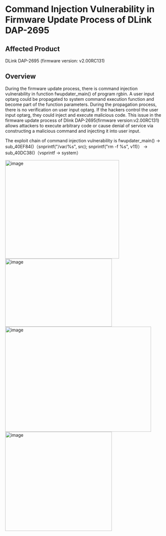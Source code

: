 # Command Injection Vulnerability in Firmware Update Process of DLink DAP-2695

## Affected Product
DLink DAP-2695 (firmware version: v2.00RC131)

## Overview
During the firmware update process, there is command injection vulnerability in function fwupdater_main() of program rgbin. A user input optarg could be propagated to system command execution function  and become part of the function parameters. During the propagation process, there is no verification on  user input optarg. If the hackers control the user input optarg, they could inject and execute malicious code. This issue in the firmware update process of Dlink DAP-2695(firmware version:v2.00RC131) allows attackers to execute arbitrary code or cause denial of service via constructing a malicious command and injecting it into user input.

The exploit chain of command injection vulnerability is fwupdater_main() → sub_40EF84()（snprintf("/var/%s", src); snprintf("rm -f %s", v11)） → sub_40DC38()（vsprintf -> system）

<img width="365" height="316" alt="image" src="https://github.com/user-attachments/assets/a0d52482-f9eb-4584-8940-0e99e85669bc" />\
<img width="342" height="218" alt="image" src="https://github.com/user-attachments/assets/b809594d-1e55-44d7-b8c8-ca0793bd4457" />\
<img width="468" height="337" alt="image" src="https://github.com/user-attachments/assets/ca1d5715-aa13-45c3-a3f2-973a3c419c88" />\
<img width="342" height="318" alt="image" src="https://github.com/user-attachments/assets/bff51189-10c8-401c-ba72-84cbad9f29bd" />



